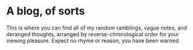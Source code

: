 # A blog, of sorts

This is where you can find all of my random ramblings, vague notes, and deranged thoughts, arranged by reverse-chronological order for your viewing pleasure. Expect no rhyme or reason, you have been warned.